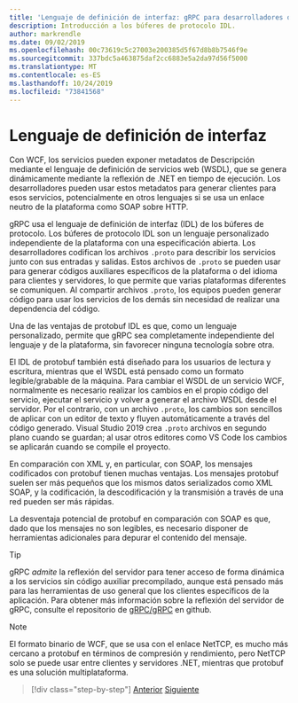 ```yaml
---
title: 'Lenguaje de definición de interfaz: gRPC para desarrolladores de WCF'
description: Introducción a los búferes de protocolo IDL.
author: markrendle
ms.date: 09/02/2019
ms.openlocfilehash: 00c73619c5c27003e200385d5f67d8b8b7546f9e
ms.sourcegitcommit: 337bdc5a463875daf2cc6883e5a2da97d56f5000
ms.translationtype: MT
ms.contentlocale: es-ES
ms.lasthandoff: 10/24/2019
ms.locfileid: "73841568"
---
```

# <a name="interface-definition-language"></a>Lenguaje de definición de interfaz

Con WCF, los servicios pueden exponer metadatos de Descripción mediante el lenguaje de definición de servicios web (WSDL), que se genera dinámicamente mediante la reflexión de .NET en tiempo de ejecución. Los desarrolladores pueden usar estos metadatos para generar clientes para esos servicios, potencialmente en otros lenguajes si se usa un enlace neutro de la plataforma como SOAP sobre HTTP.

gRPC usa el lenguaje de definición de interfaz (IDL) de los búferes de protocolo. Los búferes de protocolo IDL son un lenguaje personalizado independiente de la plataforma con una especificación abierta. Los desarrolladores codifican los archivos `.proto` para describir los servicios junto con sus entradas y salidas. Estos archivos de `.proto` se pueden usar para generar códigos auxiliares específicos de la plataforma o del idioma para clientes y servidores, lo que permite que varias plataformas diferentes se comuniquen. Al compartir archivos `.proto`, los equipos pueden generar código para usar los servicios de los demás sin necesidad de realizar una dependencia del código.

Una de las ventajas de protobuf IDL es que, como un lenguaje personalizado, permite que gRPC sea completamente independiente del lenguaje y de la plataforma, sin favorecer ninguna tecnología sobre otra.

El IDL de protobuf también está diseñado para los usuarios de lectura y escritura, mientras que el WSDL está pensado como un formato legible/grabable de la máquina. Para cambiar el WSDL de un servicio WCF, normalmente es necesario realizar los cambios en el propio código del servicio, ejecutar el servicio y volver a generar el archivo WSDL desde el servidor. Por el contrario, con un archivo `.proto`, los cambios son sencillos de aplicar con un editor de texto y fluyen automáticamente a través del código generado. Visual Studio 2019 crea `.proto` archivos en segundo plano cuando se guardan; al usar otros editores como VS Code los cambios se aplicarán cuando se compile el proyecto.

En comparación con XML y, en particular, con SOAP, los mensajes codificados con protobuf tienen muchas ventajas. Los mensajes protobuf suelen ser más pequeños que los mismos datos serializados como XML SOAP, y la codificación, la descodificación y la transmisión a través de una red pueden ser más rápidas.

La desventaja potencial de protobuf en comparación con SOAP es que, dado que los mensajes no son legibles, es necesario disponer de herramientas adicionales para depurar el contenido del mensaje.

> [!TIP]
> gRPC *admite* la reflexión del servidor para tener acceso de forma dinámica a los servicios sin código auxiliar precompilado, aunque está pensado más para las herramientas de uso general que los clientes específicos de la aplicación. Para obtener más información sobre la reflexión del servidor de gRPC, consulte el repositorio de [gRPC/gRPC](https://github.com/grpc/grpc/blob/master/doc/server-reflection.md) en github.

> [!NOTE]
> El formato binario de WCF, que se usa con el enlace NetTCP, es mucho más cercano a protobuf en términos de compresión y rendimiento, pero NetTCP solo se puede usar entre clientes y servidores .NET, mientras que protobuf es una solución multiplataforma.

>[!div class="step-by-step"]
>[Anterior](approach.md)
>[Siguiente](network-protocols.md)
